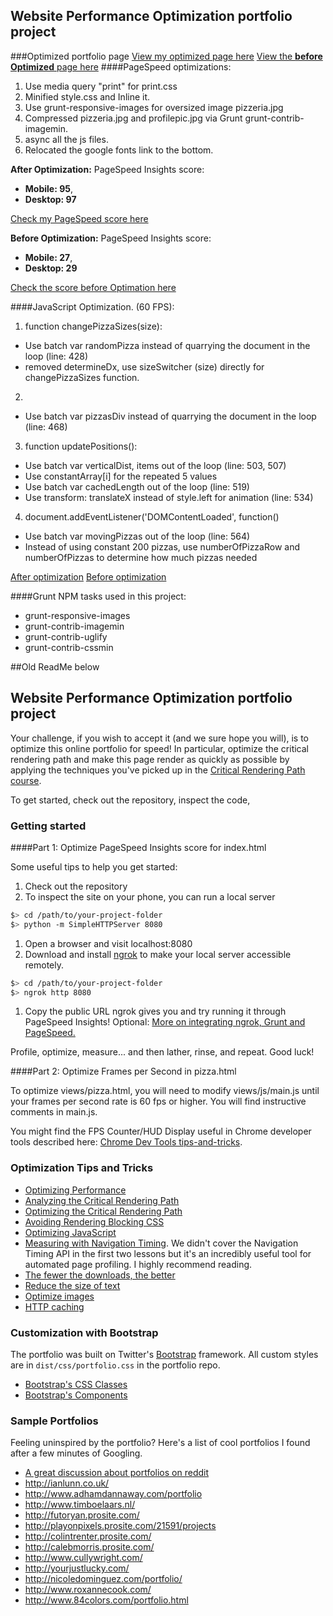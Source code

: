 ## Website Performance Optimization portfolio project
###Optimized portfolio page
[View my optimized page here](http://asimolovegym.github.io/frontend-nanodegree-mobile-portfolio/)
[View the **before Optimized** page here](https://asimolovegym.github.io/frontend-nanodegree-mobile-portfolio-Before_Optimization/)
####PageSpeed optimizations:
1. Use media query "print" for print.css
2. Minified style.css and Inline it.
3. Use grunt-responsive-images for oversized image pizzeria.jpg
4. Compressed pizzeria.jpg and profilepic.jpg via Grunt grunt-contrib-imagemin.
5. async all the js files.
6. Relocated the google fonts link to the bottom.

**After Optimization:**
PageSpeed Insights score: 
  - **Mobile: 95**, 
  - **Desktop: 97**

[Check my PageSpeed score here](https://developers.google.com/speed/pagespeed/insights/?url=http%3A%2F%2Fasimolovegym.github.io%2Ffrontend-nanodegree-mobile-portfolio%2F)

**Before Optimization:**
PageSpeed Insights score: 
  - **Mobile: 27**, 
  - **Desktop: 29**

[Check the score before Optimation here](https://developers.google.com/speed/pagespeed/insights/?url=https%3A%2F%2Fasimolovegym.github.io%2Ffrontend-nanodegree-mobile-portfolio-Before_Optimization%2F)

####JavaScript Optimization. (60 FPS):
1. function changePizzaSizes(size):
  - Use batch var randomPizza instead of quarrying the document in the loop (line: 428)
  - removed determineDx, use sizeSwitcher (size) directly for changePizzaSizes function.
2. 
  - Use batch var pizzasDiv instead of quarrying the document in the loop (line: 468)
3. function updatePositions():
  - Use batch var verticalDist, items out of the loop (line: 503, 507)
  - Use constantArray[i] for the repeated 5 values
  - Use batch var cachedLength out of the loop (line: 519)
  - Use transform: translateX instead of style.left for animation (line: 534)
4. document.addEventListener('DOMContentLoaded', function()
  - Use batch var movingPizzas out of the loop (line: 564)
  - Instead of using constant 200 pizzas, use numberOfPizzaRow and numberOfPizzas to determine how much pizzas needed

[After optimization](http://asimolovegym.github.io/frontend-nanodegree-mobile-portfolio/views/pizza.html)
[Before optimization](https://asimolovegym.github.io/frontend-nanodegree-mobile-portfolio-Before_Optimization/views/pizza.html)

####Grunt NPM tasks used in this project:
- grunt-responsive-images
- grunt-contrib-imagemin
- grunt-contrib-uglify
- grunt-contrib-cssmin

##Old ReadMe below

## Website Performance Optimization portfolio project

Your challenge, if you wish to accept it (and we sure hope you will), is to optimize this online portfolio for speed! In particular, optimize the critical rendering path and make this page render as quickly as possible by applying the techniques you've picked up in the [Critical Rendering Path course](https://www.udacity.com/course/ud884).

To get started, check out the repository, inspect the code,

### Getting started

####Part 1: Optimize PageSpeed Insights score for index.html

Some useful tips to help you get started:

1. Check out the repository
1. To inspect the site on your phone, you can run a local server

  ```bash
  $> cd /path/to/your-project-folder
  $> python -m SimpleHTTPServer 8080
  ```

1. Open a browser and visit localhost:8080
1. Download and install [ngrok](https://ngrok.com/) to make your local server accessible remotely.

  ``` bash
  $> cd /path/to/your-project-folder
  $> ngrok http 8080
  ```

1. Copy the public URL ngrok gives you and try running it through PageSpeed Insights! Optional: [More on integrating ngrok, Grunt and PageSpeed.](http://www.jamescryer.com/2014/06/12/grunt-pagespeed-and-ngrok-locally-testing/)

Profile, optimize, measure... and then lather, rinse, and repeat. Good luck!

####Part 2: Optimize Frames per Second in pizza.html

To optimize views/pizza.html, you will need to modify views/js/main.js until your frames per second rate is 60 fps or higher. You will find instructive comments in main.js. 

You might find the FPS Counter/HUD Display useful in Chrome developer tools described here: [Chrome Dev Tools tips-and-tricks](https://developer.chrome.com/devtools/docs/tips-and-tricks).

### Optimization Tips and Tricks
* [Optimizing Performance](https://developers.google.com/web/fundamentals/performance/ "web performance")
* [Analyzing the Critical Rendering Path](https://developers.google.com/web/fundamentals/performance/critical-rendering-path/analyzing-crp.html "analyzing crp")
* [Optimizing the Critical Rendering Path](https://developers.google.com/web/fundamentals/performance/critical-rendering-path/optimizing-critical-rendering-path.html "optimize the crp!")
* [Avoiding Rendering Blocking CSS](https://developers.google.com/web/fundamentals/performance/critical-rendering-path/render-blocking-css.html "render blocking css")
* [Optimizing JavaScript](https://developers.google.com/web/fundamentals/performance/critical-rendering-path/adding-interactivity-with-javascript.html "javascript")
* [Measuring with Navigation Timing](https://developers.google.com/web/fundamentals/performance/critical-rendering-path/measure-crp.html "nav timing api"). We didn't cover the Navigation Timing API in the first two lessons but it's an incredibly useful tool for automated page profiling. I highly recommend reading.
* <a href="https://developers.google.com/web/fundamentals/performance/optimizing-content-efficiency/eliminate-downloads.html">The fewer the downloads, the better</a>
* <a href="https://developers.google.com/web/fundamentals/performance/optimizing-content-efficiency/optimize-encoding-and-transfer.html">Reduce the size of text</a>
* <a href="https://developers.google.com/web/fundamentals/performance/optimizing-content-efficiency/image-optimization.html">Optimize images</a>
* <a href="https://developers.google.com/web/fundamentals/performance/optimizing-content-efficiency/http-caching.html">HTTP caching</a>

### Customization with Bootstrap
The portfolio was built on Twitter's <a href="http://getbootstrap.com/">Bootstrap</a> framework. All custom styles are in `dist/css/portfolio.css` in the portfolio repo.

* <a href="http://getbootstrap.com/css/">Bootstrap's CSS Classes</a>
* <a href="http://getbootstrap.com/components/">Bootstrap's Components</a>

### Sample Portfolios

Feeling uninspired by the portfolio? Here's a list of cool portfolios I found after a few minutes of Googling.

* <a href="http://www.reddit.com/r/webdev/comments/280qkr/would_anybody_like_to_post_their_portfolio_site/">A great discussion about portfolios on reddit</a>
* <a href="http://ianlunn.co.uk/">http://ianlunn.co.uk/</a>
* <a href="http://www.adhamdannaway.com/portfolio">http://www.adhamdannaway.com/portfolio</a>
* <a href="http://www.timboelaars.nl/">http://www.timboelaars.nl/</a>
* <a href="http://futoryan.prosite.com/">http://futoryan.prosite.com/</a>
* <a href="http://playonpixels.prosite.com/21591/projects">http://playonpixels.prosite.com/21591/projects</a>
* <a href="http://colintrenter.prosite.com/">http://colintrenter.prosite.com/</a>
* <a href="http://calebmorris.prosite.com/">http://calebmorris.prosite.com/</a>
* <a href="http://www.cullywright.com/">http://www.cullywright.com/</a>
* <a href="http://yourjustlucky.com/">http://yourjustlucky.com/</a>
* <a href="http://nicoledominguez.com/portfolio/">http://nicoledominguez.com/portfolio/</a>
* <a href="http://www.roxannecook.com/">http://www.roxannecook.com/</a>
* <a href="http://www.84colors.com/portfolio.html">http://www.84colors.com/portfolio.html</a>
